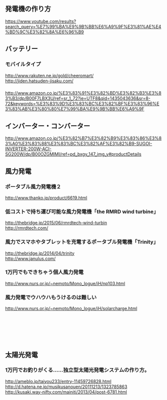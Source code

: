 



## 発電機の作り方
https://www.youtube.com/results?search_query=%E7%99%BA%E9%9B%BB%E6%A9%9F%E3%81%AE%E4%BD%9C%E3%82%8A%E6%96%B9


## バッテリー

### モバイルタイプ  
http://www.rakuten.ne.jp/gold/cheeromart/  
http://jiden.hatsuden-jisaku.com/  

### 
http://www.amazon.co.jp/%E3%83%91%E3%82%BD%E3%82%B3%E3%83%B3/dp/B00F7LBX3U/ref=sr_1_72?ie=UTF8&qid=1435043636&sr=8-72&keywords=%E3%83%9D%E3%83%BC%E3%82%BF%E3%83%96%E3%83%AB%E3%80%80%E7%99%BA%E9%9B%BB%E6%A9%9F


## インバーター・コンバーター
http://www.amazon.co.jp/%E3%82%B7%E3%82%B9%E3%83%86%E3%83%A0%E3%83%88%E3%83%BC%E3%82%AF%E3%82%B9-SUGOI-INVERTER-200W-ACI-SG200W/dp/B00OZGMIMI/ref=pd_bxgy_147_img_y#productDetails



## 風力発電


### ポータブル風力発電機２
http://www.thanko.jp/product/6619.html  


### 低コストで持ち運び可能な風力発電機「the RMRD wind turbine」
http://thebridge.jp/2015/06/rmrdtech-wind-turbin  
http://rmrdtech.com/  


### 風力でスマホやタブレットを充電するポータブル発電機「Trinity」 
http://thebridge.jp/2014/04/trinity  
http://www.janulus.com/  


### 1万円でもできちゃう個人風力発電
http://www.nurs.or.jp/~nemoto/Mono_logue/iH/np103.html  


### 風力発電でウハウハもうけるのは難しい
http://www.nurs.or.jp/~nemoto/Mono_logue/iH/solarcharge.html

　  
　  
　  
　  
## 太陽光発電


### 1万円でお釣りがくる……独立型太陽光発電システムの作り方。
http://ameblo.jp/taiyou233/entry-11459726828.html  
http://d.hatena.ne.jp/musikusanouen/20111213/1323785863  
http://kusaki.way-nifty.com/mainiti/2013/04/post-6781.html  
